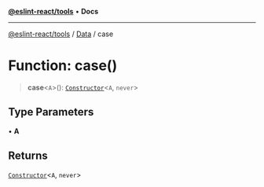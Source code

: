 [**@eslint-react/tools**](../../../README.md) • **Docs**

***

[@eslint-react/tools](../../../README.md) / [Data](../README.md) / case

# Function: case()

> **case**\<`A`\>(): [`Constructor`](../namespaces/Case/interfaces/Constructor.md)\<`A`, `never`\>

## Type Parameters

• **A**

## Returns

[`Constructor`](../namespaces/Case/interfaces/Constructor.md)\<`A`, `never`\>
